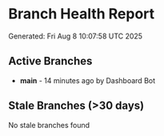# Branch Health Report
Generated: Fri Aug  8 10:07:58 UTC 2025

## Active Branches
- **main** - 14 minutes ago by Dashboard Bot

## Stale Branches (>30 days)
No stale branches found
